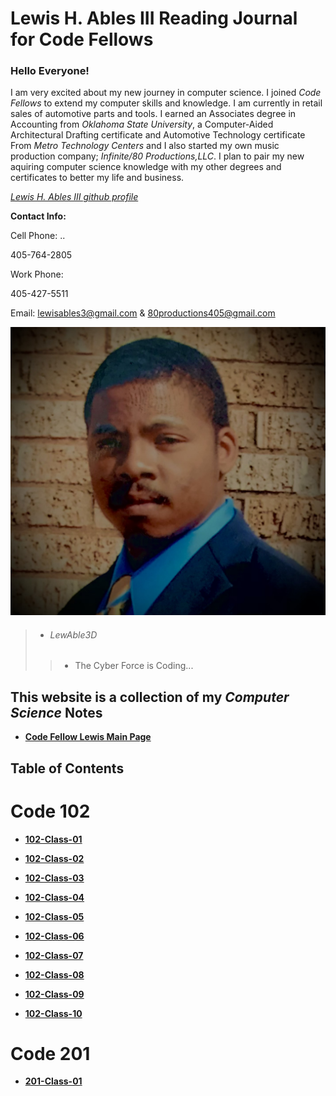 # Lewis H. Ables III Reading Journal for Code Fellows

### Hello Everyone!

I am very excited about my new journey in computer science. I joined _Code Fellows_ to extend my computer skills and knowledge. 
I am currently in retail sales of automotive parts and tools. I earned an Associates degree in Accounting from _Oklahoma State University_, a Computer-Aided Architectural Drafting certificate and Automotive Technology certificate From _Metro Technology Centers_ and I also started my own music production company; _Infinite/80 Productions,LLC_. I plan to pair my new aquiring computer science knowledge with my other degrees and certificates to better my life and business.

*[Lewis H. Ables III github profile](https://github.com/Lewable3d)*

 **Contact Info:**
 
 Cell Phone: 
 ..
 
 405-764-2805

 Work Phone: 
 
 405-427-5511
 
 Email:  lewisables3@gmail.com & 80productions405@gmail.com

 ![Lewis H. Ables III](IMG_3999.jpg)

> * ###### *LewAble3D*
>
> > * The Cyber Force is Coding...

## This website is a collection of my *Computer Science* Notes

- **[Code Fellow Lewis Main Page](https://lewable3d.github.io/Reading-Notes/)**

## Table of Contents

# Code 102

- **[102-Class-01](https://lewable3d.github.io/Reading-Notes/Class%2001)**

- **[102-Class-02](https://lewable3d.github.io/Reading-Notes/Class%2002)**

- **[102-Class-03](https://lewable3d.github.io/Reading-Notes/Class%2003)**

- **[102-Class-04](https://lewable3d.github.io/Reading-Notes/Class%2004)** 

- **[102-Class-05](https://lewable3d.github.io/Reading-Notes/Class%2005)**


- **[102-Class-06](https://lewable3d.github.io/Reading-Notes/Class%2006)**

- **[102-Class-07](https://lewable3d.github.io/Reading-Notes/Class%2007)**

- **[102-Class-08](https://lewable3d.github.io/Reading-Notes/Class%2008)**

- **[102-Class-09](https://lewable3d.github.io/Reading-Notes/Class%2009)**

- **[102-Class-10](https://lewable3d.github.io/Reading-Notes/Class%2010)**

# Code 201

- **[201-Class-01](https://lewable3d.github.io/Reading-Notes/Class%2011)** 



